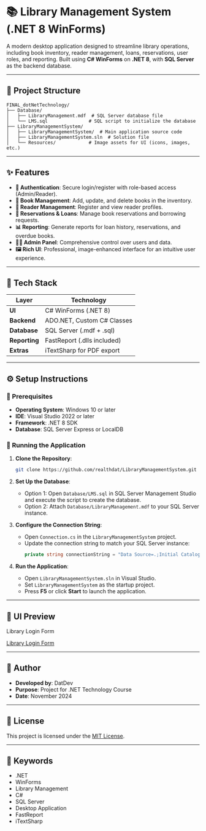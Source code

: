 # 📚 Library Management System (.NET 8 WinForms)

A modern desktop application designed to streamline library operations, including book inventory, reader management, loans, reservations, user roles, and reporting. Built using **C# WinForms** on **.NET 8**, with **SQL Server** as the backend database.

---

## 📁 Project Structure

```plaintext
FINAL_dotNetTechnology/
├── Database/
│   ├── LibraryManagement.mdf  # SQL Server database file
│   └── LMS.sql               # SQL script to initialize the database
├── LibraryManagementSystem/
│   ├── LibraryManagementSystem/  # Main application source code
│   ├── LibraryManagementSystem.sln  # Solution file
│   └── Resources/            # Image assets for UI (icons, images, etc.)
```

---

## ✨ Features

- **🔐 Authentication**: Secure login/register with role-based access (Admin/Reader).
- **📖 Book Management**: Add, update, and delete books in the inventory.
- **👤 Reader Management**: Register and view reader profiles.
- **📆 Reservations & Loans**: Manage book reservations and borrowing requests.
- **📊 Reporting**: Generate reports for loan history, reservations, and overdue books.
- **👨‍💼 Admin Panel**: Comprehensive control over users and data.
- **🖼️ Rich UI**: Professional, image-enhanced interface for an intuitive user experience.

---

## 🧱 Tech Stack

| Layer       | Technology                     |
|-------------|--------------------------------|
| **UI**      | C# WinForms (.NET 8)           |
| **Backend** | ADO.NET, Custom C# Classes     |
| **Database**| SQL Server (.mdf + .sql)       |
| **Reporting**| FastReport (.dlls included)   |
| **Extras**  | iTextSharp for PDF export      |

---

## ⚙️ Setup Instructions

### 🔧 Prerequisites
- **Operating System**: Windows 10 or later
- **IDE**: Visual Studio 2022 or later
- **Framework**: .NET 8 SDK
- **Database**: SQL Server Express or LocalDB

### 🚀 Running the Application

1. **Clone the Repository**:
   ```bash
   git clone https://github.com/realthdat/LibraryManagementSystem.git
   ```

2. **Set Up the Database**:
   - Option 1: Open `Database/LMS.sql` in SQL Server Management Studio and execute the script to create the database.
   - Option 2: Attach `Database/LibraryManagement.mdf` to your SQL Server instance.

3. **Configure the Connection String**:
   - Open `Connection.cs` in the `LibraryManagementSystem` project.
   - Update the connection string to match your SQL Server instance:
     ```csharp
     private string connectionString = "Data Source=.;Initial Catalog=LibraryManagement;Integrated Security=True;";
     ```

4. **Run the Application**:
   - Open `LibraryManagementSystem.sln` in Visual Studio.
   - Set `LibraryManagementSystem` as the startup project.
   - Press **F5** or click **Start** to launch the application.

---

## 📸 UI Preview

Library Login Form 

[Library Login Form](Resources/MainLibrary.png) 

---

## 🪪 Author

- **Developed by**: DatDev
- **Purpose**: Project for .NET Technology Course
- **Date**: November 2024

---

## 📄 License

This project is licensed under the [MIT License](LICENSE).

---

## 🧠 Keywords

- .NET
- WinForms
- Library Management
- C#
- SQL Server
- Desktop Application
- FastReport
- iTextSharp